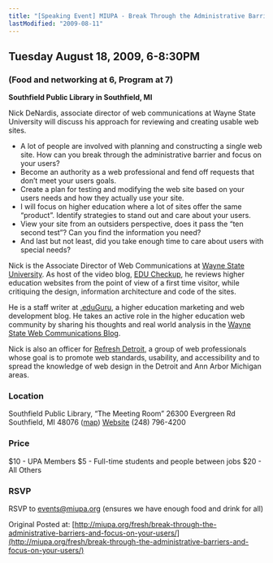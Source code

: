 ```yaml
---
title: "[Speaking Event] MIUPA - Break Through the Administrative Barriers and Focus on Your Users"
lastModified: "2009-08-11"
---
```


## Tuesday August 18, 2009, 6-8:30PM

### (Food and networking at 6, Program at 7)

**Southfield Public Library in Southfield, MI**

Nick DeNardis, associate director of web communications at Wayne State University will discuss his approach for reviewing and creating usable web sites.

- A lot of people are involved with planning and constructing a single web site. How can you break through the administrative barrier and focus on your users?
- Become an authority as a web professional and fend off requests that don’t meet your users goals.
- Create a plan for testing and modifying the web site based on your users needs and how they actually use your site.
- I will focus on higher education where a lot of sites offer the same “product”. Identify strategies to stand out and care about your users.
- View your site from an outsiders perspective, does it pass the “ten second test”? Can you find the information you need?
- And last but not least, did you take enough time to care about users with special needs?

Nick is the Associate Director of Web Communications at [Wayne State University](http://www.wayne.edu/). As host of the video blog, [EDU Checkup](http://www.educheckup.com/), he reviews higher education websites from the point of view of a first time visitor, while critiquing the design, information architecture and code of the sites.

He is a staff writer at [.eduGuru](http://doteduguru.com/), a higher education marketing and web development blog. He takes an active role in the higher education web community by sharing his thoughts and real world analysis in the [Wayne State Web Communications Blog](http://wcs.wayne.edu/blog/).

Nick is also an officer for [Refresh Detroit](http://refresh-detroit.org/), a group of web professionals whose goal is to promote web standards, usability, and accessibility and to spread the knowledge of web design in the Detroit and Ann Arbor Michigan areas.

### Location

Southfield Public Library, “The Meeting Room” 26300 Evergreen Rd Southfield, MI 48076 ([map](http://maps.google.com/maps?f=q&source=s_q&hl=en&geocode=&q=26300+Evergreen+Road+%E2%80%A2+Southfield,+Michigan+48076+&sll=37.0625,-95.677068&sspn=26.119945,53.349609&ie=UTF8&ll=42.492922,-83.229761&spn=0.02367,0.052099&z=14&iwloc=A)) [Website](http://www.sfldlib.org/) (248) 796-4200

### Price

$10 - UPA Members $5 - Full-time students and people between jobs $20 - All Others

### RSVP

RSVP to [events@miupa.org](mailto:events@miupa.org) (ensures we have enough food and drink for all)

Original Posted at: [http://miupa.org/fresh/break-through-the-administrative-barriers-and-focus-on-your-users/](http://miupa.org/fresh/break-through-the-administrative-barriers-and-focus-on-your-users/)
